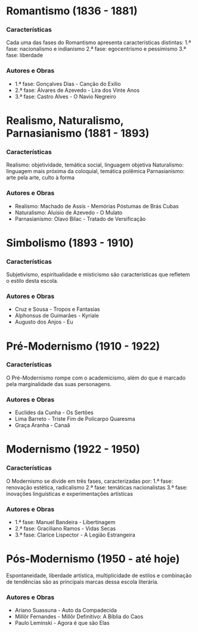 # Romantismo (1836 - 1881)

### Características
Cada uma das fases do Romantismo apresenta características distintas:
1.ª fase: nacionalismo e indianismo
2.ª fase: egocentrismo e pessimismo
3.ª fase: liberdade

### Autores e Obras
-   1.ª fase: Gonçalves Dias - Canção do Exílio
-   2.ª fase: Álvares de Azevedo - Lira dos Vinte Anos
-   3.ª fase: Castro Alves - O Navio Negreiro
    

# Realismo, Naturalismo, Parnasianismo (1881 - 1893)

### Características
Realismo: objetividade, temática social, linguagem objetiva
Naturalismo: linguagem mais próxima da coloquial, temática polêmica
Parnasianismo: arte pela arte, culto à forma

### Autores e Obras
-   Realismo: Machado de Assis - Memórias Póstumas de Brás Cubas
-   Naturalismo: Aluísio de Azevedo - O Mulato
-   Parnasianismo: Olavo Bilac - Tratado de Versificação
    

# Simbolismo (1893 - 1910)

### Características
Subjetivismo, espiritualidade e misticismo são características que refletem o estilo desta escola.

### Autores e Obras
-   Cruz e Sousa - Tropos e Fantasias
-   Alphonsus de Guimarães - Kyriale
-   Augusto dos Anjos - Eu
    

# Pré-Modernismo  (1910 - 1922)

### Características
O Pré-Modernismo rompe com o academicismo, além do que é marcado pela marginalidade das suas personagens.

### Autores e Obras
-   Euclides da Cunha - Os Sertões
-   Lima Barreto - Triste Fim de Policarpo Quaresma
-   Graça Aranha - Canaã
    

# Modernismo (1922 - 1950)

### Características
O Modernismo se divide em três fases, caracterizadas por:
1.ª fase: renovação estética, radicalismo
2.ª fase: temáticas nacionalistas
3.ª fase: inovações linguísticas e experimentações artísticas

### Autores e Obras
-   1.ª fase: Manuel Bandeira - Libertinagem
-   2.ª fase: Graciliano Ramos - Vidas Secas
-   3.ª fase: Clarice Lispector - A Legião Estrangeira
    

# Pós-Modernismo  (1950 - até hoje)

Espontaneidade, liberdade artística, multiplicidade de estilos e combinação de tendências são as principais marcas dessa escola literária.

### Autores e Obras
-   Ariano Suassuna - Auto da Compadecida
-   Millôr Fernandes - Millôr Definitivo: A Bíblia do Caos
-   Paulo Leminski - Agora é que são Elas
